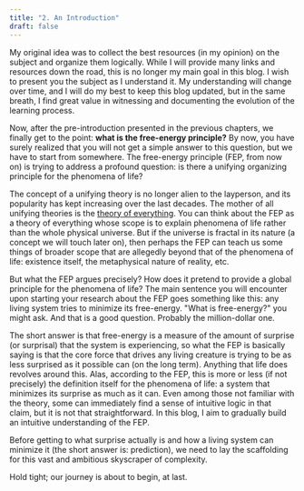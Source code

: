 ```yaml
---
title: "2. An Introduction"
draft: false
---
```


My original idea was to collect the best resources (in my opinion) on the subject and organize them logically. While I will provide many links and resources down the road, this is no longer my main goal in this blog. I wish to present you the subject as I understand it. My understanding will change over time, and I will do my best to keep this blog updated, but in the same breath, I find great value in witnessing and documenting the evolution of the learning process.

Now, after the pre-introduction presented in the previous chapters, we finally get to the point: **what is the free-energy principle?** By now, you have surely realized that you will not get a simple answer to this question, but we have to start from somewhere. The free-energy principle (FEP, from now on) is trying to address a profound question: is there a unifying organizing principle for the phenomena of life?

The concept of a unifying theory is no longer alien to the layperson, and its popularity has kept increasing over the last decades. The mother of all unifying theories is the [theory of everything](https://en.wikipedia.org/wiki/Theory_of_everything). You can think about the FEP as a theory of everything whose scope is to explain phenomena of life rather than the whole physical universe. But if the universe is fractal in its nature (a concept we will touch later on), then perhaps the FEP can teach us some things of broader scope that are allegedly beyond that of the phenomena of life: existence itself, the metaphysical nature of reality, etc.

But what the FEP argues precisely? How does it pretend to provide a global principle for the phenomena of life? The main sentence you will encounter upon starting your research about the FEP goes something like this: any living system tries to minimize its free-energy. "What is free-energy?" you might ask. And that is a good question. Probably the million-dollar one.

The short answer is that free-energy is a measure of the amount of surprise (or surprisal) that the system is experiencing, so what the FEP is basically saying is that the core force that drives any living creature is trying to be as less surprised as it possible can (on the long term). Anything that life does revolves around this. Alas, according to the FEP, this is more or less (if not precisely) the definition itself for the phenomena of life: a system that minimizes its surprise as much as it can. Even among those not familiar with the theory, some can immediately find a sense of intuitive logic in that claim, but it is not that straightforward. In this blog, I aim to gradually build an intuitive understanding of the FEP.

Before getting to what surprise actually is and how a living system can minimize it (the short answer is: prediction), we need to lay the scaffolding for this vast and ambitious skyscraper of complexity.

Hold tight; our journey is about to begin, at last.
